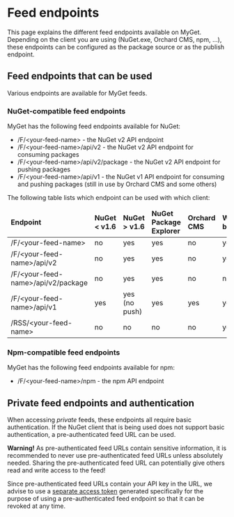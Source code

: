 # Feed endpoints

This page explains the different feed endpoints available on MyGet. Depending on the client you are using (NuGet.exe, Orchard CMS, npm, ...), these endpoints can be configured as the package source or as the publish endpoint.

## Feed endpoints that can be used

Various endpoints are available for MyGet feeds.

### NuGet-compatible feed endpoints

MyGet has the following feed endpoints available for NuGet:

* /F/&lt;your-feed-name&gt; - the NuGet v2 API endpoint
* /F/&lt;your-feed-name&gt;/api/v2 - the NuGet v2 API endpoint for consuming packages
* /F/&lt;your-feed-name&gt;/api/v2/package - the NuGet v2 API endpoint for pushing packages
* /F/&lt;your-feed-name&gt;/api/v1 - the NuGet v1 API endpoint for consuming and pushing packages (still in use by Orchard CMS and some others)

The following table lists which endpoint can be used with which client:

<table class="table table-condensed">
    <thead>
        <tr>
            <td><strong>Endpoint</strong></td>
            <td><strong>NuGet &lt; v1.6</strong></td>
            <td><strong>NuGet &gt; v1.6</strong></td>
            <td><strong>NuGet Package Explorer</strong></td>
            <td><strong>Orchard CMS</strong></td>
            <td><strong>Web browser</strong></td>
        </tr>
    </thead>
    <tbody>
        <tr>
            <td>/F/&lt;your-feed-name&gt;</td>
            <td>no</td>
            <td>yes</td>
            <td>yes</td>
            <td>no</td>
            <td>yes</td>
		</tr>
        <tr>
            <td>/F/&lt;your-feed-name&gt;/api/v2</td>
            <td>no</td>
            <td>yes</td>
            <td>yes</td>
            <td>no</td>
            <td>yes</td>
		</tr>
        <tr>
            <td>/F/&lt;your-feed-name&gt;/api/v2/package</td>
            <td>no</td>
            <td>yes</td>
            <td>yes</td>
            <td>no</td>
            <td>no</td>
		</tr>
        <tr>
            <td>/F/&lt;your-feed-name&gt;/api/v1</td>
            <td>yes</td>
            <td>yes (no push)</td>
            <td>yes</td>
            <td>yes</td>
            <td>yes</td>
		</tr>
        <tr>
            <td>/RSS/&lt;your-feed-name&gt;</td>
            <td>no</td>
            <td>no</td>
            <td>no</td>
            <td>no</td>
            <td>yes</td>
		</tr>
    </tbody>
</table>

### Npm-compatible feed endpoints

MyGet has the following feed endpoints available for npm:

* /F/&lt;your-feed-name&gt;/npm - the npm API endpoint

## Private feed endpoints and authentication

When accessing *private* feeds, these endpoints all require basic authentication. If the NuGet client that is being used does not support basic authentication, a pre-authenticated feed URL can be used.

<p class="alert alert-danger">
    <strong>Warning!</strong> As pre-authenticated feed URLs contain sensitive information, it is recommended to never use pre-authenticated feed URLs unless absolutely needed. Sharing the pre-authenticated feed URL can potentially give others read and write access to the feed!
</p>

Since pre-authenticated feed URLs contain your API key in the URL, we advise to use a <a href="https://www.myget.org/profile/Me#!/AccessTokens">separate access token</a> generated specifically for the purpose of using a pre-authenticated feed endpoint so that it can be revoked at any time.